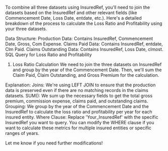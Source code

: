 To combine all three datasets using InsuredRef, you'll need to join the datasets based on the InsuredRef and other relevant fields (like Commencement Date, Loss Date, entdate, etc.). Here's a detailed breakdown of the process to calculate the Loss Ratio and Profitability using your three datasets.

Data Structure:
Production Data: Contains InsuredRef, Commencement Date, Gross, Com Expense.
Claims Paid Data: Contains InsuredRef, entdate, Clm Paid.
Claims Outstanding Data: Contains InsuredRef, Loss Date, clmost.
SQL Query for Loss Ratio and Profitability
1. Loss Ratio Calculation
We need to join the three datasets on InsuredRef and group by the year of the Commencement Date. Then, we'll sum the Claim Paid, Claim Outstanding, and Gross Premium for the calculation.

Explanation:
Joins: We're using LEFT JOIN to ensure that the production data is preserved even if there are no matching records in the claims datasets.
SUM(): We sum up the necessary fields to get the total gross premium, commission expense, claims paid, and outstanding claims.
Grouping: We group by the year of the Commencement Date and the InsuredRef to calculate the loss ratio and profitability per year for each insured entity.
Where Clause: Replace 'Your_InsuredRef' with the specific InsuredRef you want to query.
You can modify the WHERE clause if you want to calculate these metrics for multiple insured entities or specific ranges of years.

Let me know if you need further modifications!
